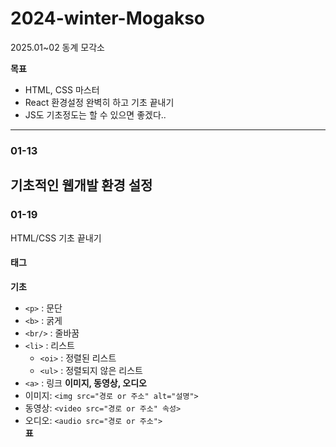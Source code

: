 # 2024-winter-Mogakso

2025.01~02 동계 모각소

**목표**
- HTML, CSS 마스터
- React 환경설정 완벽히 하고 기초 끝내기
- JS도 기초정도는 할 수 있으면 좋겠다..
---
### 01-13
기초적인 웹개발 환경 설정
---
### 01-19
HTML/CSS 기초 끝내기
#### 태그
**기초**
- `<p>` : 문단
- `<b>` : 굵게
- `<br/>` : 줄바꿈
- `<li>` : 리스트
    - `<oi>` : 정렬된 리스트
    - `<ul>` : 정렬되지 않은 리스트
- `<a>` : 링크
**이미지, 동영상, 오디오**
- 이미지: `<img src="경로 or 주소" alt="설명">`
- 동영상: `<video src="경로 or 주소" 속성>` 
- 오디오: `<audio src="경로 or 주소">`  
**표**
